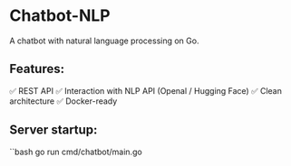 # Chatbot-NLP

A chatbot with natural language processing on Go.

## Features:
✅ REST API
✅ Interaction with NLP API (Openal / Hugging Face)
✅ Clean architecture
✅ Docker-ready

## Server startup:
``bash
go run cmd/chatbot/main.go